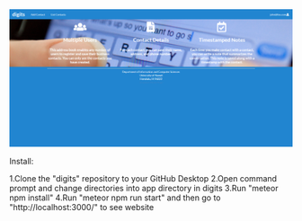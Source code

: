 <img src="doc/landing.png">

Install:

1.Clone the "digits" repository to your GitHub Desktop
2.Open command prompt and change directories into app directory in digits
3.Run "meteor npm install"
4.Run "meteor npm run start" and then go to "http://localhost:3000/" to see website
